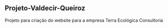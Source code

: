 
## Projeto-Valdecir-Queiroz

Projeto para criação do website para a empresa Terra Ecológica Consultoria 
